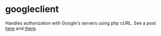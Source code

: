 # googleclient
Handles authorization with Google's servers using php cURL.
See a post <a href="https://stackoverflow.com/questions/47022093/google-php-client-library-breaks-on-authentication-with-curl-error-6/47161254#47161254">here</a> and <a href="https://stackoverflow.com/questions/47022093/google-php-client-library-breaks-on-authentication-with-curl-error-6/47161254#47161254">there</a>.
